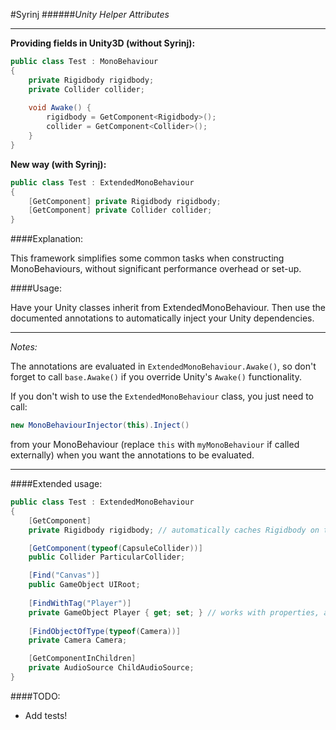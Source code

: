 #Syrinj
######*Unity Helper Attributes*

---

**Providing fields in Unity3D (without Syrinj):**
```csharp
public class Test : MonoBehaviour
{
    private Rigidbody rigidbody;
    private Collider collider;
    
    void Awake() {
        rigidbody = GetComponent<Rigidbody>();
        collider = GetComponent<Collider>();
    }
}
```

**New way (with Syrinj):**
```csharp
public class Test : ExtendedMonoBehaviour
{
    [GetComponent] private Rigidbody rigidbody;
    [GetComponent] private Collider collider;
}
```

####Explanation:

This framework simplifies some common tasks when constructing MonoBehaviours, without significant performance overhead or set-up. 

####Usage:

Have your Unity classes inherit from ExtendedMonoBehaviour. Then use the documented annotations to automatically inject your Unity dependencies.

---
*Notes:*

The annotations are evaluated in `ExtendedMonoBehaviour.Awake()`, so don't forget to call `base.Awake()` if you override Unity's `Awake()` functionality.

If you don't wish to use the `ExtendedMonoBehaviour` class, you just need to call: 
```csharp 
new MonoBehaviourInjector(this).Inject()
```
from your MonoBehaviour (replace `this` with `myMonoBehaviour` if called externally) when you want the annotations to be evaluated.

---

####Extended usage:

```csharp
public class Test : ExtendedMonoBehaviour
{
    [GetComponent] 
    private Rigidbody rigidbody; // automatically caches Rigidbody on this object

    [GetComponent(typeof(CapsuleCollider))]
    public Collider ParticularCollider;

    [Find("Canvas")]
    public GameObject UIRoot;
    
    [FindWithTag("Player")]
    private GameObject Player { get; set; } // works with properties, as long as they can be set
    
    [FindObjectOfType(typeof(Camera))]
    private Camera Camera;

    [GetComponentInChildren]
    private AudioSource ChildAudioSource;
}
```

####TODO:
* Add tests!

